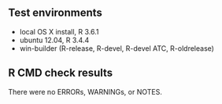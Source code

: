 ## Test environments
* local OS X install, R 3.6.1
* ubuntu 12.04, R 3.4.4
* win-builder (R-release, R-devel, R-devel ATC, R-oldrelease)

## R CMD check results
There were no ERRORs, WARNINGs, or NOTES. 
